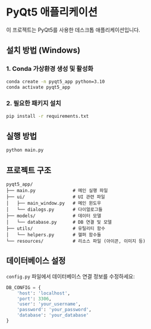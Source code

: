 # PyQt5 애플리케이션

이 프로젝트는 PyQt5를 사용한 데스크톱 애플리케이션입니다.

## 설치 방법 (Windows)

### 1. Conda 가상환경 생성 및 활성화
```bash
conda create -n pyqt5_app python=3.10
conda activate pyqt5_app
```

### 2. 필요한 패키지 설치
```bash
pip install -r requirements.txt
```

## 실행 방법
```bash
python main.py
```

## 프로젝트 구조
```
pyqt5_app/
├── main.py              # 메인 실행 파일
├── ui/                  # UI 관련 파일
│   ├── main_window.py   # 메인 윈도우
│   └── dialogs.py       # 다이얼로그들
├── models/              # 데이터 모델
│   └── database.py      # DB 연결 및 모델
├── utils/               # 유틸리티 함수
│   └── helpers.py       # 헬퍼 함수들
└── resources/           # 리소스 파일 (아이콘, 이미지 등)
```

## 데이터베이스 설정

`config.py` 파일에서 데이터베이스 연결 정보를 수정하세요:
```python
DB_CONFIG = {
    'host': 'localhost',
    'port': 3306,
    'user': 'your_username',
    'password': 'your_password',
    'database': 'your_database'
}
```
